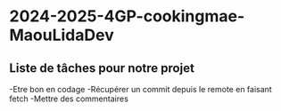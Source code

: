 # 2024-2025-4GP-cookingmae-MaouLidaDev

## Liste de tâches pour notre projet
 -Etre bon en codage
 -Récupérer un commit depuis le remote en faisant fetch 
 -Mettre des commentaires 
